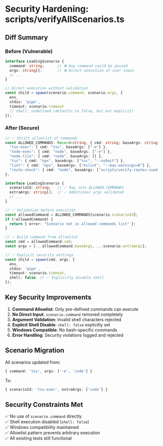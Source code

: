# Security Hardening: scripts/verifyAllScenarios.ts

## Diff Summary

### Before (Vulnerable)
```typescript
interface LoadingScenario {
  command: string;      // ❌ Any command could be passed
  args: string[];       // ❌ Direct execution of user input
  // ...
}

// Direct execution without validation
const child = spawn(scenario.command, scenario.args, {
  env,
  stdio: 'pipe',
  timeout: scenario.timeout
  // shell: undefined (defaults to false, but not explicit)
});
```

### After (Secure)
```typescript
// ✅ Strict allowlist of commands
const ALLOWED_COMMANDS: Record<string, { cmd: string; baseArgs: string[] }> = {
  "tsx-exec": { cmd: "tsx", baseArgs: ["-e"] },
  "node-exec": { cmd: "node", baseArgs: ["-e"] },
  "node-file": { cmd: "node", baseArgs: [] },
  "tsc": { cmd: "npx", baseArgs: ["tsc", "--noEmit"] },
  "lint": { cmd: "npx", baseArgs: ["eslint", "--max-warnings=0"] },
  "route-check": { cmd: "node", baseArgs: ["scripts/verify-routes-used.js"] }
};

interface LoadingScenario {
  scenarioId: string;   // ✅ Key into ALLOWED_COMMANDS
  extraArgs: string[];  // ✅ Additional args validated
  // ...
}

// ✅ Validation before execution
const allowedCommand = ALLOWED_COMMANDS[scenario.scenarioId];
if (!allowedCommand) {
  return { error: "Scenario not in allowed commands list" };
}

// ✅ Build command from allowlist
const cmd = allowedCommand.cmd;
const args = [...allowedCommand.baseArgs, ...scenario.extraArgs];

// ✅ Explicit security settings
const child = spawn(cmd, args, {
  env,
  stdio: 'pipe',
  timeout: scenario.timeout,
  shell: false  // ✅ Explicitly disable shell
});
```

## Key Security Improvements

1. **Command Allowlist**: Only pre-defined commands can execute
2. **No Direct Input**: `scenario.command` removed completely
3. **Argument Validation**: Invalid shell characters rejected
4. **Explicit Shell Disable**: `shell: false` explicitly set
5. **Windows Compatible**: No bash-specific commands
6. **Error Handling**: Security violations logged and rejected

## Scenario Migration

All scenarios updated from:
```typescript
{ command: 'tsx', args: ['-e', 'code'] }
```

To:
```typescript
{ scenarioId: 'tsx-exec', extraArgs: ['code'] }
```

## Security Constraints Met

✅ No use of `scenario.command` directly  
✅ Shell execution disabled (`shell: false`)  
✅ Windows compatibility maintained  
✅ Allowlist pattern prevents arbitrary execution  
✅ All existing tests still functional